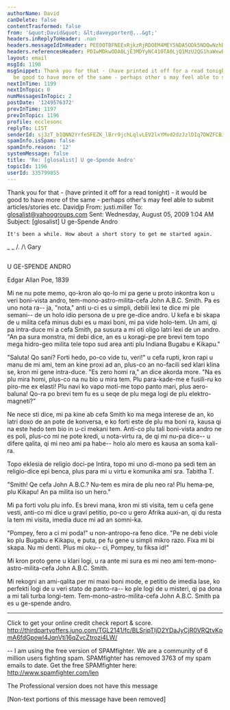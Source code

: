 ```yaml
---
authorName: David
canDelete: false
contentTrasformed: false
from: '&quot;David&quot; &lt;daveyporter@...&gt;'
headers.inReplyToHeader: .nan
headers.messageIdInHeader: PEE0OTBFNEExRjkzRjRDOEM4MEY5NDA5ODk5NDQwNzhDQGRhdmlkPg==
headers.referencesHeader: PDIwMDkwODA0LjE3MDYyNC41OTA0LjQ1MzU2QG1haWxwb3AwMi5kY2EudW50ZC5jb20+
layout: email
msgId: 1198
msgSnippet: Thank you for that - (have printed it off for a read tonight) - it would
  be good to have more of the same - perhaps other s may feel able to submit
nextInTime: 1199
nextInTopic: 0
numMessagesInTopic: 2
postDate: '1249576372'
prevInTime: 1197
prevInTopic: 1196
profile: ecclesonc
replyTo: LIST
senderId: sj3zT_b1QNN2YrfeSFEZK_lBrr9jchLqlvLEV2lxYMvd2dzJzlDIq7DWZFCBJvjvnLwqQGI6vruvXAp-ErhbuQlMK3HKA-4OwQ
spamInfo.isSpam: false
spamInfo.reason: '12'
systemMessage: false
title: 'Re: [glosalist] U ge-Spende Andro'
topicId: 1196
userId: 335799855
---
```


Thank you for that - (have printed it off for a read tonight) - it would be good to have more of the same - perhaps other's may feel able to submit articles/stories etc.
Davidjp
  From: justi.miller 
  To: glosalist@yahoogroups.com 
  Sent: Wednesday, August 05, 2009 1:04 AM
  Subject: [glosalist] U ge-Spende Andro


    It's been a while. How about a short story to get me started again.
  _ _
  /.
  /\ Gary
  ##

  U GE-SPENDE ANDRO

  Edgar Allan Poe, 1839

  Mi ne nu pote memo, qo-kron alo qo-lo mi pa gene u proto inkontra kon u
  veri boni-vista andro, tem-mono-astro-milita-cefa John A.B.C. Smith. Pa
  es uno nota ra-- ja, "nota," anti u-ci es u simpli, debili lexi te dice
  mi ple semani-- de un holo idio persona de u pre ge-dice andro. U kefa e
  bi skapa de u milita cefa minus dubi es u maxi boni, mi pa vide holo-tem.
  Un ami, qi pa intra-duce mi a cefa Smith, pa susura a mi oti oligo latri
  lexi de un andro. "An pa sura monstra, mi debi dice, an es u koragi-pe
  pre brevi tem topo mega hidro-geo milita tele topo sud area anti plu
  Indiana Bugabu e Kikapu."

  "Saluta! Qo sani? Forti hedo, po-co vide tu, veri!" u cefa rupti, kron
  rapi u manu de mi ami, tem an kine proxi ad an, plus-co an no-facili sed
  klari klina se, kron mi gene intra-duce. "Es zero homi ra," an dice
  akorda more. "Na es plu mira homi, plus-co na nu bio u mira tem. Plu
  para-kade-me e fusili-ru ko piro-me ex elasti! Plu navi ko vapo moti-me
  topo panto mari, plus aero-baluna! Qo-ra po brevi tem fu es u seqe de
  plu mega logi de plu elektro-magneti?"

  Ne nece sti dice, mi pa kine ab cefa Smith ko ma mega interese de an, ko
  latri doxo de an pote de konversa, e ko forti este de plu ma boni ra,
  kausa qi na este hedo tem bio in u-ci mekani tem. Anti-co plu tali
  boni-vista andro ne es poli, plus-co mi ne pote kredi, u nota-virtu ra,
  de qi mi nu-pa dice-- u difere qalita, qi mi neo ami pa habe-- holo alo
  mero es kausa an soma kali-ra.

  Topo eklesia de religio doci-pe Intira, topo mi uno di-mono pa sedi tem
  an religio-dice epi benca, plus para mi u virtu e komunika ami sra.
  Tabitha T.

  "Smith! Qe cefa John A.B.C.? Nu-tem es mira de plu neo ra! Plu
  hema-pe, plu Kikapu! An pa milita iso un hero."

  Mi pa forti volu plu info. Es brevi mana, kron mi sti visita, tem u cefa
  gene vesti, anti-co mi dice u gravi petitio, po-co u gero Afrika auxi-an,
  qi du resta la tem mi visita, imedia duce mi ad an somni-ka.

  "Pompey, fero a ci mi poda!" u non-antropo-ra feno dice. "Pe ne debi
  viole ko plu Bugabu e Kikapu, e puta, pe fu gene u simpli mikro razo. 
  Fixa mi bi skapa. Nu mi denti. Plus mi oku-- ci, Pompey, tu fiksa id!"

  Mi kron proto gene u klari logi, u ra ante mi sura es mi neo ami
  tem-mono-astro-milita-cefa John A.B.C. Smith.

  Mi rekogni an ami-qalita per mi maxi boni mode, e petitio de imedia lase,
  ko perfekti logi de u veri stato de panto-ra-- ko ple logi de u misteri,
  qi pa dona a mi tali turba longi-tem. Tem-mono-astro-milita-cefa John
  A.B.C. Smith pa es u ge-spende andro.
  __________________________________________________________
  Click to get your online credit check report & score.
  http://thirdpartyoffers.juno.com/TGL2141/fc/BLSrjpTIjD2YDaJyCjR0VRQtvKpmA6fdGpowl4JqnVti16qZvcZtrozi4LW/


  

--
I am using the free version of SPAMfighter.
We are a community of 6 million users fighting spam.
SPAMfighter has removed 3763 of my spam emails to date.
Get the free SPAMfighter here: http://www.spamfighter.com/len

The Professional version does not have this message


[Non-text portions of this message have been removed]


